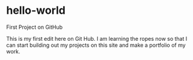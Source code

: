 # hello-world
First Project on GitHub

This is my first edit here on Git Hub.  I am learning the ropes now so that I can start building out my projects on this site and make a portfolio of my work.
